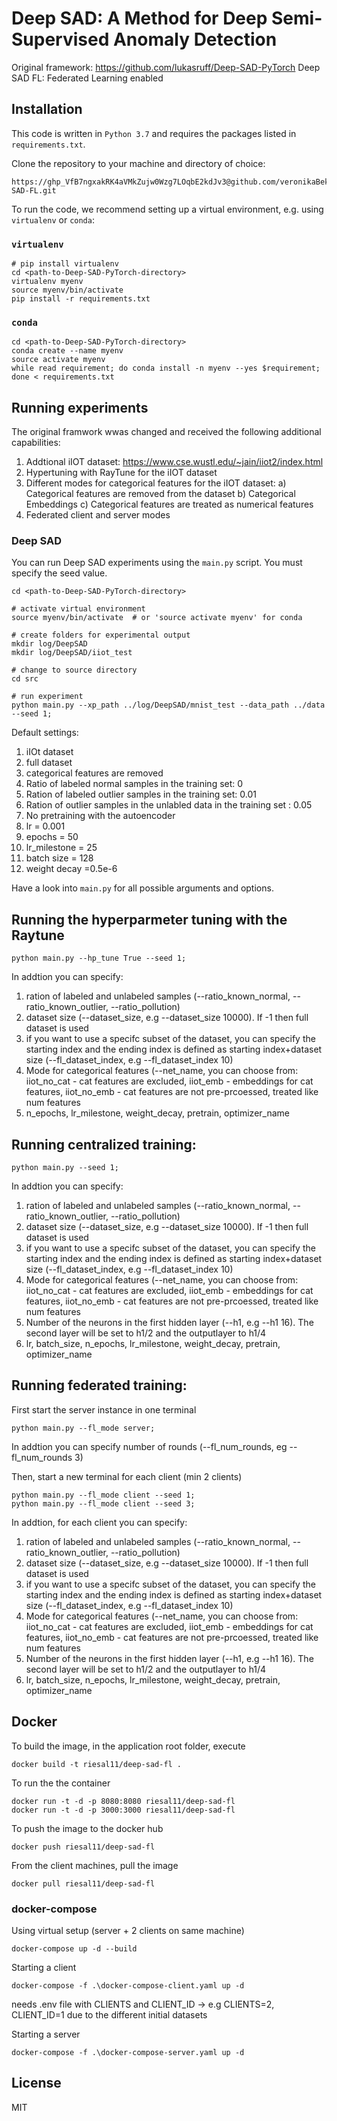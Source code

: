 # Deep SAD: A Method for Deep Semi-Supervised Anomaly Detection
Original framework: https://github.com/lukasruff/Deep-SAD-PyTorch
Deep SAD FL: Federated Learning enabled 


## Installation
This code is written in `Python 3.7` and requires the packages listed in `requirements.txt`.

Clone the repository to your machine and directory of choice:
```
https://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@github.com/veronikaBek/Deep-SAD-FL.git
```

To run the code, we recommend setting up a virtual environment, e.g. using `virtualenv` or `conda`:

### `virtualenv`
```
# pip install virtualenv
cd <path-to-Deep-SAD-PyTorch-directory>
virtualenv myenv
source myenv/bin/activate
pip install -r requirements.txt
```

### `conda`
```
cd <path-to-Deep-SAD-PyTorch-directory>
conda create --name myenv
source activate myenv
while read requirement; do conda install -n myenv --yes $requirement; done < requirements.txt
```


## Running experiments
The original framwork wwas changed and received the following additional capabilities:
1) Addtional iIOT dataset: https://www.cse.wustl.edu/~jain/iiot2/index.html
2) Hypertuning with RayTune for the iIOT dataset
3) Different modes for categorical features for the iIOT dataset: 
  a) Categorical features are removed from the dataset
  b) Categorical Embeddings
  c) Categorical features are treated as numerical features
4) Federated client and server modes
  
### Deep SAD
You can run Deep SAD experiments using the `main.py` script.
You must specify the seed value.

```
cd <path-to-Deep-SAD-PyTorch-directory>

# activate virtual environment
source myenv/bin/activate  # or 'source activate myenv' for conda

# create folders for experimental output
mkdir log/DeepSAD
mkdir log/DeepSAD/iiot_test

# change to source directory
cd src

# run experiment
python main.py --xp_path ../log/DeepSAD/mnist_test --data_path ../data --seed 1;
```

Default settings:
1) iIOt dataset
2) full dataset
3) categorical features are removed
4) Ratio of labeled normal samples in the training set: 0
5) Ration of labeled outlier samples in the training set: 0.01
6) Ration of outlier samples in the unlabled data in the training set : 0.05
7) No pretraining with the autoencoder
8) lr = 0.001
9) epochs = 50
10) lr_milestone = 25
11) batch size = 128
12) weight decay =0.5e-6


Have a look into `main.py` for all possible arguments and options.


## Running the hyperparmeter tuning with the Raytune

```
python main.py --hp_tune True --seed 1;
```

In addtion you can specify:
1) ration of labeled and unlabeled samples (--ratio_known_normal, --ratio_known_outlier, --ratio_pollution)
2) dataset size (--dataset_size, e.g --dataset_size 10000). If -1 then full dataset is used
3) if you want to use a specifc subset of the dataset, you can specify the starting index and the ending index is defined as starting index+dataset size
(--fl_dataset_index, e.g --fl_dataset_index 10)
4) Mode for categorical features (--net_name, you can choose from:
              iiot_no_cat - cat features are excluded, 
              iiot_emb - embeddings for cat features, 
              iiot_no_emb - cat features are not pre-prcoessed, treated like num features
5) n_epochs, lr_milestone, weight_decay, pretrain, optimizer_name
  
  
## Running centralized training:

```
python main.py --seed 1;
```
In addtion you can specify:
1) ration of labeled and unlabeled samples (--ratio_known_normal, --ratio_known_outlier, --ratio_pollution)
2) dataset size (--dataset_size, e.g --dataset_size 10000). If -1 then full dataset is used
3) if you want to use a specifc subset of the dataset, you can specify the starting index and the ending index is defined as starting index+dataset size
(--fl_dataset_index, e.g --fl_dataset_index 10)
4) Mode for categorical features (--net_name, you can choose from:
              iiot_no_cat - cat features are excluded, 
              iiot_emb - embeddings for cat features, 
              iiot_no_emb - cat features are not pre-prcoessed, treated like num features
5) Number of the neurons in the first hidden layer (--h1, e.g --h1 16). The second layer will be set to h1/2 and the outputlayer to h1/4
6) lr, batch_size, n_epochs, lr_milestone, weight_decay, pretrain, optimizer_name


  
## Running federated training:

First start the server instance in one terminal
```
python main.py --fl_mode server;
```
In addtion you can specify number of rounds (--fl_num_rounds, eg --fl_num_rounds 3)


Then, start a new terminal for each client (min 2 clients)
```
python main.py --fl_mode client --seed 1;
python main.py --fl_mode client --seed 3;
```

In addtion, for each client you can specify:
1) ration of labeled and unlabeled samples (--ratio_known_normal, --ratio_known_outlier, --ratio_pollution)
2) dataset size (--dataset_size, e.g --dataset_size 10000). If -1 then full dataset is used
3) if you want to use a specifc subset of the dataset, you can specify the starting index and the ending index is defined as starting index+dataset size
(--fl_dataset_index, e.g --fl_dataset_index 10)
4) Mode for categorical features (--net_name, you can choose from:
              iiot_no_cat - cat features are excluded, 
              iiot_emb - embeddings for cat features, 
              iiot_no_emb - cat features are not pre-prcoessed, treated like num features
5) Number of the neurons in the first hidden layer (--h1, e.g --h1 16). The second layer will be set to h1/2 and the outputlayer to h1/4
6) lr, batch_size, n_epochs, lr_milestone, weight_decay, pretrain, optimizer_name



## Docker

To build the image, in the application root folder, execute
```
docker build -t riesal11/deep-sad-fl .
```
To run the the container
```
docker run -t -d -p 8080:8080 riesal11/deep-sad-fl
docker run -t -d -p 3000:3000 riesal11/deep-sad-fl
```


To push the image to the docker hub
```
docker push riesal11/deep-sad-fl
```

From the client machines, pull the image
```
docker pull riesal11/deep-sad-fl
```

### docker-compose

Using virtual setup (server + 2 clients on same machine)
```
docker-compose up -d --build
```
Starting a client
```
docker-compose -f .\docker-compose-client.yaml up -d
```
needs .env file with CLIENTS and CLIENT_ID -> e.g CLIENTS=2, CLIENT_ID=1
due to the different initial datasets

Starting a server
```
docker-compose -f .\docker-compose-server.yaml up -d
```

## License
MIT
